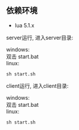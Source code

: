 ## 依赖环境
* lua 5.1.x

server运行, 进入server目录: 

windows:  
双击 start.bat  
linux:  
```shell
sh start.sh
```

client运行, 进入client目录:  

windows:  
双击 start.bat  
linux:  
```shell
sh start.sh
```
